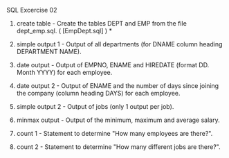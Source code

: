 SQL Excercise 02
1. create table - Create the tables DEPT and EMP from the file dept_emp.sql. ( [EmpDept.sql] ) *

2. simple output 1 - Output of all departments (for DNAME column heading DEPARTMENT NAME).

3. date output - Output of EMPNO, ENAME and HIREDATE (format DD. Month YYYY) for each employee.

4. date output 2 - Output of ENAME and the number of days since joining the company (column heading DAYS) for each employee.

5. simple output 2 - Output of jobs (only 1 output per job).

6. minmax output - Output of the minimum, maximum and average salary.

7. count 1 - Statement to determine "How many employees are there?".

8. count 2 - Statement to determine "How many different jobs are there?".